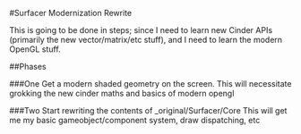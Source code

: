 #Surfacer Modernization Rewrite

This is going to be done in steps; since I need to learn new Cinder APIs (primarily the new vector/matrix/etc stuff), and I need to learn the modern OpenGL stuff.

##Phases

###One
Get a modern shaded geometry on the screen. 
This will necessitate grokking the new cinder maths and basics of modern opengl

###Two
Start rewriting the contents of _original/Surfacer/Core
This will get me my basic gameobject/component system, draw dispatching, etc
